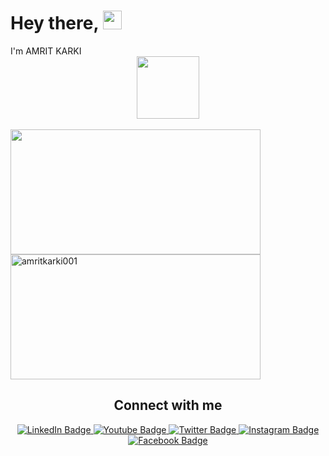 <h1>
  Hey there,
  <img src="https://media.giphy.com/media/hvRJCLFzcasrR4ia7z/giphy.gif" width="30px"/>
</h1>
	I'm AMRIT KARKI<br>
 

<div id="header" align="center">


 
 <img src="https://media.giphy.com/media/M9gbBd9nbDrOTu1Mqx/giphy.gif" width="100"/>

 


</div><br>

<div><img height="200em" width="400em" src="https://github-readme-stats-eight-theta.vercel.app/api?username=amritkarki001&show_icons=true&theme=dark&include_all_commits=true&count_private=true" />
    <img height="200em" width="400em" src="https://github-readme-streak-stats.herokuapp.com/?user=amritkarki001&theme=dark" alt="amritkarki001" />
</div>

<div id="badges" align="center">
	<h2>Connect with me</h2>
<a href="https://www.linkedin.com/in/amrit-karki-64804b272">
 	 <img src="https://img.shields.io/badge/LinkedIn-blue?style=for-the-badge&logo=linkedin&logoColor=white" alt="LinkedIn Badge"/>
	
<a href="https://www.youtube.com/@karkivlogs001">
 	 <img src="https://img.shields.io/badge/YouTube-red?style=for-the-badge&logo=youtube&logoColor=white" alt="Youtube Badge"/>
	
<a href="https://twitter.com/amritkarki001 ">
 	 <img src="https://img.shields.io/badge/Twitter-blue?style=for-the-badge&logo=twitter&logoColor=white" alt="Twitter Badge"/>

 <a href="https://www.instagram.com/amritkarkii001">
 	 <img src="https://img.shields.io/badge/Instagram-red?style=for-the-badge&logo=instagram&logoColor=white" alt="Instagram Badge"/>
   
<a href="https://www.facebook.com/amritkarkii001">
 	 <img src="https://img.shields.io/badge/Facebook-blue?style=for-the-badge&logo=facebook&logoColor=white" alt="Facebook Badge"/>
   
<br>


<img src="https://komarev.com/ghpvc/?username=amritkarki001&style=flat-square&color=green" alt=""/>
</div>
